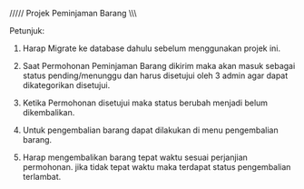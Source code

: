 


///// Projek Peminjaman Barang \\\\\



Petunjuk:


1. Harap Migrate ke database dahulu sebelum menggunakan projek ini.

2. Saat Permohonan Peminjaman Barang dikirim maka akan masuk sebagai status pending/menunggu dan harus disetujui oleh 3 admin agar dapat dikategorikan disetujui. 

3. Ketika Permohonan disetujui maka status berubah menjadi belum dikembalikan. 

4. Untuk pengembalian barang dapat dilakukan di menu pengembalian barang. 

5. Harap mengembalikan barang tepat waktu sesuai perjanjian permohonan. jika tidak tepat waktu maka terdapat status pengembalian terlambat.

